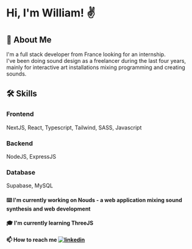 
# Hi, I'm William! ✌️


## 🚀 About Me
I'm a full stack developer from France looking for an internship. <br>
I've been doing sound design as a freelancer during the last four years, mainly for interactive art installations mixing programming and creating sounds.

## 🛠 Skills
### Frontend
NextJS, React, Typescript, Tailwind, SASS, Javascript

### Backend
NodeJS, ExpressJS

### Database
Supabase, MySQL
#### ⌨️ I'm currently working on Nouds - a web application mixing sound synthesis and web development

#### 🎓 I'm currently learning ThreeJS

#### 📫 How to reach me  [![linkedin](https://img.shields.io/badge/linkedin-0A66C2?style=for-the-badge&logo=linkedin&logoColor=white)](https://www.linkedin.com/in/william-petitpierre/)
